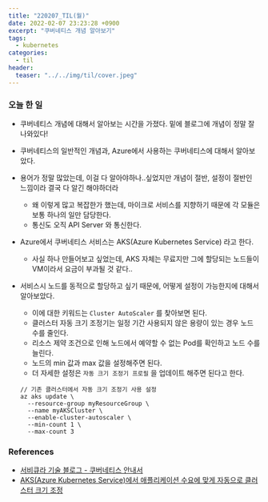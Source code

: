 ```yaml
---
title: "220207_TIL(월)"
date: 2022-02-07 23:23:28 +0900
excerpt: "쿠버네티스 개념 알아보기"
tags:
  - kubernetes
categories:
  - til
header:
  teaser: "../../img/til/cover.jpeg"
---
```


### 오늘 한 일

- 쿠버네티스 개념에 대해서 알아보는 시간을 가졌다. 밑에 블로그에 개념이 정말 잘 나와있다!

- 쿠버네티스의 일반적인 개념과, Azure에서 사용하는 쿠버네티스에 대해서 알아보았다.

- 용어가 정말 많았는데, 이걸 다 알아야하나..싶었지만 개념이 절반, 설정이 절반인 느낌이라 결국 다 알긴 해야하더라

  - 왜 이렇게 많고 복잡한가 했는데, 마이크로 서비스를 지향하기 때문에 각 모듈은 보통 하나의 일만 담당한다.
  - 통신도 오직 API Server 와 통신한다.

- Azure에서 쿠버네티스 서비스는 AKS(Azure Kubernetes Service) 라고 한다.

  - 사실 하나 만들어보고 싶었는데, AKS 자체는 무료지만 그에 할당되는 노드들이 VM이라서 요금이 부과될 것 같다..

- 서비스시 노드를 동적으로 할당하고 싶기 때문에, 어떻게 설정이 가능한지에 대해서 알아보았다.

  - 이에 대한 키워드는 `Cluster AutoScaler` 를 찾아보면 된다.
  - 클러스터 자동 크기 조정기는 일정 기간 사용되지 않은 용량이 있는 경우 노드 수를 줄인다.
  - 리소스 제약 조건으로 인해 노드에서 예약할 수 없는 Pod를 확인하고 노드 수를 늘린다.
  - 노드의 min 값과 max 값을 설정해주면 된다.
  - 더 자세한 설정은 `자동 크기 조정기 프로필` 을 업데이트 해주면 된다고 한다.

  ```
  // 기존 클러스터에서 자동 크기 조정기 사용 설정
  az aks update \
    --resource-group myResourceGroup \
    --name myAKSCluster \
    --enable-cluster-autoscaler \
    --min-count 1 \
    --max-count 3
  ```

  



### References

- [서비큐라 기술 블로그 - 쿠버네티스 안내서](https://subicura.com/2019/05/19/kubernetes-basic-1.html)
- [AKS(Azure Kubernetes Service)에서 애플리케이션 수요에 맞게 자동으로 클러스터 크기 조정](https://docs.microsoft.com/ko-kr/azure/aks/cluster-autoscaler)